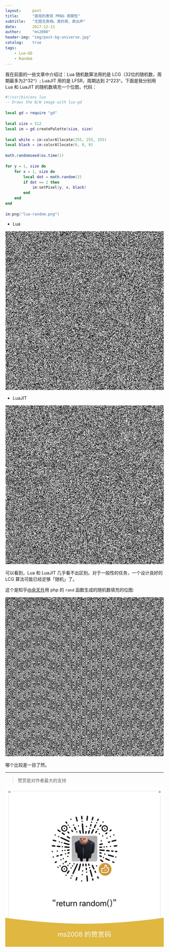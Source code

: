 ```yaml
---
layout:     post
title:      "直观的表现 PRNG 周期性"
subtitle:   "无图无真相。真的真，真出声"
date:       2017-12-13
author:     "ms2008"
header-img: "img/post-bg-universe.jpg"
catalog:    true
tags:
    - Lua-GD
    - Random
---
```


我在前面的一些文章中介绍过：Lua 随机数算法用的是 LCG（32位的随机数，周期最多为2^32^）; LuaJIT 用的是 LFSR，周期达到 2^223^。下面是我分别用 Lua 和 LuaJIT 的随机数填充一个位图，代码：

```lua
#!/usr/bin/env lua
-- Draws the B/W image with lua-gd

local gd = require "gd"

local size = 512
local im = gd.createPalette(size, size)

local white = im:colorAllocate(255, 255, 255)
local black = im:colorAllocate(0, 0, 0)

math.randomseed(os.time())

for y = 1, size do
    for x = 1, size do
        local dot = math.random(2)
        if dot == 2 then
            im:setPixel(y, x, black)
        end
    end
end

im:png("lua-random.png")
```

- Lua

![](/img/in-post/lua-random.png)

- LuaJIT

![](/img/in-post/luajit-random.png)

可以看到，Lua 和 LuaJIT 几乎看不出区别。对于一般性的任务，一个设计良好的 LCG 算法可能已经足够「随机」了。

这个是知乎[@余天升]()用 php 的 `rand` 函数生成的随机数填充的位图:

![](/img/in-post/php-random.jpg)

哪个比较差一目了然。

---

> 赞赏是对作者最大的支持

![](/img/in-post/bonus.jpg)